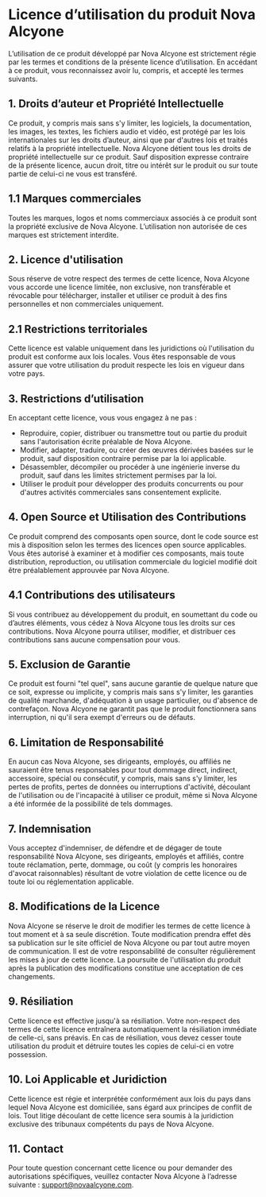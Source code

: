 # Licence d’utilisation du produit Nova Alcyone
L’utilisation de ce produit développé par Nova Alcyone est strictement régie par les termes et conditions de la présente licence d’utilisation. En accédant à ce produit, vous reconnaissez avoir lu, compris, et accepté les termes suivants.

## 1. Droits d’auteur et Propriété Intellectuelle
Ce produit, y compris mais sans s'y limiter, les logiciels, la documentation, les images, les textes, les fichiers audio et vidéo, est protégé par les lois internationales sur les droits d’auteur, ainsi que par d'autres lois et traités relatifs à la propriété intellectuelle. Nova Alcyone détient tous les droits de propriété intellectuelle sur ce produit. Sauf disposition expresse contraire de la présente licence, aucun droit, titre ou intérêt sur le produit ou sur toute partie de celui-ci ne vous est transféré.

## 1.1 Marques commerciales
Toutes les marques, logos et noms commerciaux associés à ce produit sont la propriété exclusive de Nova Alcyone. L’utilisation non autorisée de ces marques est strictement interdite.

## 2. Licence d'utilisation
Sous réserve de votre respect des termes de cette licence, Nova Alcyone vous accorde une licence limitée, non exclusive, non transférable et révocable pour télécharger, installer et utiliser ce produit à des fins personnelles et non commerciales uniquement.

## 2.1 Restrictions territoriales
Cette licence est valable uniquement dans les juridictions où l'utilisation du produit est conforme aux lois locales. Vous êtes responsable de vous assurer que votre utilisation du produit respecte les lois en vigueur dans votre pays.

## 3. Restrictions d’utilisation
En acceptant cette licence, vous vous engagez à ne pas :

- Reproduire, copier, distribuer ou transmettre tout ou partie du produit sans l'autorisation écrite préalable de Nova Alcyone.
- Modifier, adapter, traduire, ou créer des œuvres dérivées basées sur le produit, sauf disposition contraire permise par la loi applicable.
- Désassembler, décompiler ou procéder à une ingénierie inverse du produit, sauf dans les limites strictement permises par la loi.
- Utiliser le produit pour développer des produits concurrents ou pour d'autres activités commerciales sans consentement explicite.

## 4. Open Source et Utilisation des Contributions
Ce produit comprend des composants open source, dont le code source est mis à disposition selon les termes des licences open source applicables. Vous êtes autorisé à examiner et à modifier ces composants, mais toute distribution, reproduction, ou utilisation commerciale du logiciel modifié doit être préalablement approuvée par Nova Alcyone.

## 4.1 Contributions des utilisateurs
Si vous contribuez au développement du produit, en soumettant du code ou d’autres éléments, vous cédez à Nova Alcyone tous les droits sur ces contributions. Nova Alcyone pourra utiliser, modifier, et distribuer ces contributions sans aucune compensation pour vous.

## 5. Exclusion de Garantie
Ce produit est fourni "tel quel", sans aucune garantie de quelque nature que ce soit, expresse ou implicite, y compris mais sans s'y limiter, les garanties de qualité marchande, d'adéquation à un usage particulier, ou d'absence de contrefaçon. Nova Alcyone ne garantit pas que le produit fonctionnera sans interruption, ni qu'il sera exempt d'erreurs ou de défauts.

## 6. Limitation de Responsabilité
En aucun cas Nova Alcyone, ses dirigeants, employés, ou affiliés ne sauraient être tenus responsables pour tout dommage direct, indirect, accessoire, spécial ou consécutif, y compris, mais sans s'y limiter, les pertes de profits, pertes de données ou interruptions d'activité, découlant de l'utilisation ou de l'incapacité à utiliser ce produit, même si Nova Alcyone a été informée de la possibilité de tels dommages.

## 7. Indemnisation
Vous acceptez d'indemniser, de défendre et de dégager de toute responsabilité Nova Alcyone, ses dirigeants, employés et affiliés, contre toute réclamation, perte, dommage, ou coût (y compris les honoraires d'avocat raisonnables) résultant de votre violation de cette licence ou de toute loi ou réglementation applicable.

## 8. Modifications de la Licence
Nova Alcyone se réserve le droit de modifier les termes de cette licence à tout moment et à sa seule discrétion. Toute modification prendra effet dès sa publication sur le site officiel de Nova Alcyone ou par tout autre moyen de communication. Il est de votre responsabilité de consulter régulièrement les mises à jour de cette licence. La poursuite de l'utilisation du produit après la publication des modifications constitue une acceptation de ces changements.

## 9. Résiliation
Cette licence est effective jusqu'à sa résiliation. Votre non-respect des termes de cette licence entraînera automatiquement la résiliation immédiate de celle-ci, sans préavis. En cas de résiliation, vous devez cesser toute utilisation du produit et détruire toutes les copies de celui-ci en votre possession.

## 10. Loi Applicable et Juridiction
Cette licence est régie et interprétée conformément aux lois du pays dans lequel Nova Alcyone est domiciliée, sans égard aux principes de conflit de lois. Tout litige découlant de cette licence sera soumis à la juridiction exclusive des tribunaux compétents du pays de Nova Alcyone.

## 11. Contact
Pour toute question concernant cette licence ou pour demander des autorisations spécifiques, veuillez contacter Nova Alcyone à l’adresse suivante : support@novaalcyone.com.
